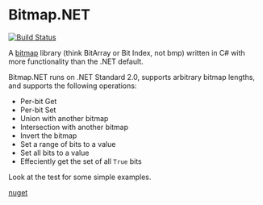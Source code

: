 # Bitmap.NET
[![Build Status](https://travis-ci.org/mrazza/BitmapNet.svg?branch=master)](https://travis-ci.org/mrazza/BitmapNet)

A [bitmap](https://en.wikipedia.org/wiki/Bit_array) library (think BitArray or Bit Index, not bmp) written in C# with more functionality than the .NET default.

Bitmap.NET runs on .NET Standard 2.0, supports arbitrary bitmap lengths, and supports the following operations:
* Per-bit Get
* Per-bit Set
* Union with another bitmap
* Intersection with another bitmap
* Invert the bitmap
* Set a range of bits to a value
* Set all bits to a value
* Effeciently get the set of all `True` bits

Look at the test for some simple examples.

[nuget](https://www.nuget.org/packages/Bitmap.Net/)
